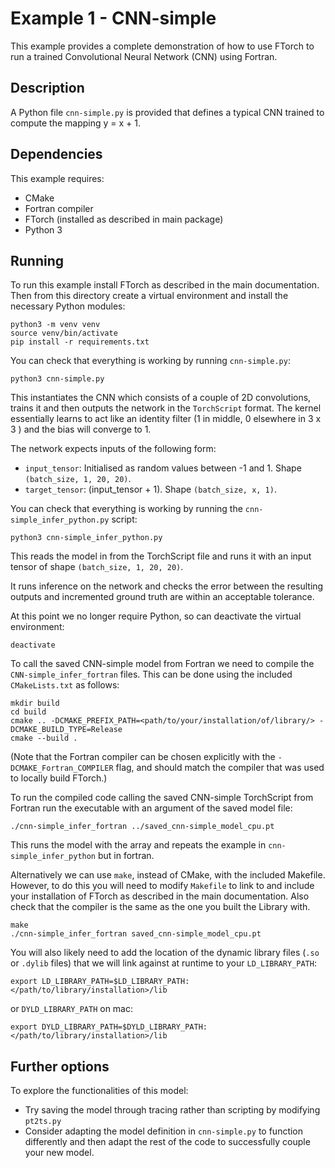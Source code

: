 # Example 1 - CNN-simple

This example provides a complete demonstration of how to use FTorch to run a trained Convolutional Neural Network (CNN) using Fortran. 


## Description

A Python file `cnn-simple.py` is provided that defines a typical CNN trained to compute the mapping y = x + 1. 

## Dependencies

This example requires:

- CMake
- Fortran compiler
- FTorch (installed as described in main package)
- Python 3

## Running

To run this example install FTorch as described in the main documentation.
Then from this directory create a virtual environment and install the necessary Python modules:
```
python3 -m venv venv
source venv/bin/activate
pip install -r requirements.txt
```

You can check that everything is working by running `cnn-simple.py`:
```
python3 cnn-simple.py
```
This instantiates the CNN which consists of a couple of 2D convolutions, trains it and then outputs the network in the `TorchScript` format. The kernel essentially learns to act like an identity filter (1 in middle, 0 elsewhere in 3 x 3 ) and the bias will converge to 1. 

The network expects inputs of the following form:

- `input_tensor`: Initialised as random values between -1 and 1. Shape `(batch_size, 1, 20, 20)`.
- `target_tensor`:  (input_tensor + 1). Shape `(batch_size, x, 1)`.

You can check that everything is working by running the `cnn-simple_infer_python.py` script:
```
python3 cnn-simple_infer_python.py
```
This reads the model in from the TorchScript file and runs it with an input tensor of shape `(batch_size, 1, 20, 20)`.

It runs inference on the network and checks the error between the resulting outputs and incremented ground truth are within an acceptable tolerance. 

At this point we no longer require Python, so can deactivate the virtual environment:
```
deactivate
```

To call the saved CNN-simple model from Fortran we need to compile the `CNN-simple_infer_fortran` files.
This can be done using the included `CMakeLists.txt` as follows:
```
mkdir build
cd build
cmake .. -DCMAKE_PREFIX_PATH=<path/to/your/installation/of/library/> -DCMAKE_BUILD_TYPE=Release
cmake --build .
```

(Note that the Fortran compiler can be chosen explicitly with the `-DCMAKE_Fortran_COMPILER` flag,
and should match the compiler that was used to locally build FTorch.)

To run the compiled code calling the saved CNN-simple TorchScript from Fortran run the
executable with an argument of the saved model file:
```
./cnn-simple_infer_fortran ../saved_cnn-simple_model_cpu.pt
```

This runs the model with the array and repeats the example in `cnn-simple_infer_python` but in fortran. 

Alternatively we can use `make`, instead of CMake, with the included Makefile.
However, to do this you will need to modify `Makefile` to link to and include your
installation of FTorch as described in the main documentation. Also check that the compiler is the same as the one you built the Library with.
```
make
./cnn-simple_infer_fortran saved_cnn-simple_model_cpu.pt
```

You will also likely need to add the location of the dynamic library files
(`.so` or `.dylib` files) that we will link against at runtime to your `LD_LIBRARY_PATH`:
```
export LD_LIBRARY_PATH=$LD_LIBRARY_PATH:</path/to/library/installation>/lib
```
or `DYLD_LIBRARY_PATH` on mac:  
```
export DYLD_LIBRARY_PATH=$DYLD_LIBRARY_PATH:</path/to/library/installation>/lib
```

## Further options

To explore the functionalities of this model:

- Try saving the model through tracing rather than scripting by modifying `pt2ts.py`
- Consider adapting the model definition in `cnn-simple.py` to function differently and
  then adapt the rest of the code to successfully couple your new model.
